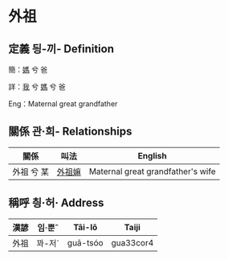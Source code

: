 # 外祖
## 定義 딍-끼- Definition
簡：[媽](member3.md) 兮 爸

詳：[我](member1.md) 兮 [媽](member3.md) 兮 爸

Eng：Maternal great grandfather

## 關係 관·희- Relationships

關係 | 叫法 | English
--- | --- | --- 
外祖 兮 某 | [外祖嫲](member45.md) | Maternal great grandfather's wife


## 稱呼 칑·허· Address

漢諺 | 임·뿐ˆ | Tâi-lô | Taiji
--- | --- | --- | --- 
外祖 | 꽈-저ˊ | guā-tsóo | gua33cor4 
